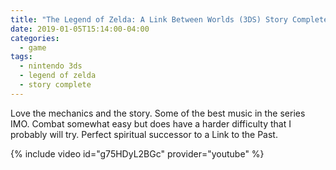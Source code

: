 ```yaml
---
title: "The Legend of Zelda: A Link Between Worlds (3DS) Story Complete"
date: 2019-01-05T15:14:00-04:00
categories:
  - game
tags:
  - nintendo 3ds
  - legend of zelda
  - story complete
---
```


Love the mechanics and the story. Some of the best music in the series IMO. Combat somewhat easy but does have a harder difficulty that I probably will try. Perfect spiritual successor to a Link to the Past.

{% include video id="g75HDyL2BGc" provider="youtube" %}
